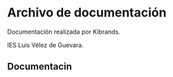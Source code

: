 # Archivo de documentación


Documentación realizada por Kibrands.

IES Luis Vélez de Guevara.

## Documentacin
